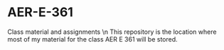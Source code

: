 # AER-E-361
Class material and assignments \n
This repository is the location where most of my material for the class AER E 361 will be stored.
